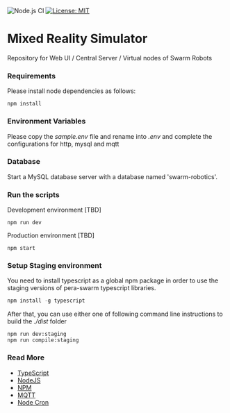 ![Node.js CI](https://github.com/Pera-Swarm/e15-fyp-swarm-server/workflows/Node.js%20CI/badge.svg) 
[![License: MIT](https://img.shields.io/badge/License-MIT-blue.svg)](https://opensource.org/licenses/MIT)

# Mixed Reality Simulator

Repository for Web UI / Central Server / Virtual nodes of Swarm Robots

### Requirements

Please install node dependencies as follows:

```
npm install
```

### Environment Variables

Please copy the _sample.env_ file and rename into _.env_ and complete the configurations for http, mysql and mqtt

### Database

Start a MySQL database server with a database named 'swarm-robotics'.

### Run the scripts

Development environment [TBD]

```
npm run dev
```

Production environment [TBD]

```
npm start
```

### Setup Staging environment

You need to install typescript as a global npm package in order to use the staging versions of pera-swarm typescript libraries.

```js
npm install -g typescript
```

After that, you can use either one of following command line instructions to build the *./dist* folder

```
npm run dev:staging
npm run compile:staging
```

### Read More
- [TypeScript](https://www.typescriptlang.org/)
- [NodeJS](https://nodejs.org/)
- [NPM](https://www.npmjs.com/)
- [MQTT](https://github.com/mqttjs/MQTT.js)
- [Node Cron](https://github.com/merencia/node-cron)

